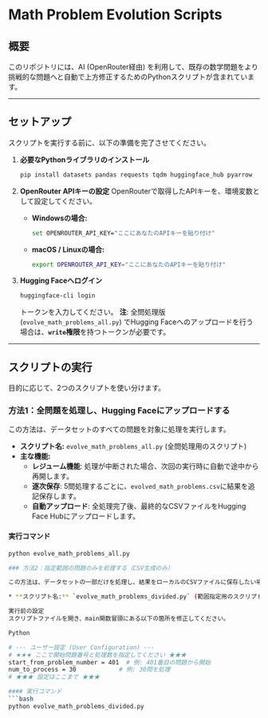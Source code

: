 # Math Problem Evolution Scripts

## 概要

このリポジトリには、AI (OpenRouter経由) を利用して、既存の数学問題をより挑戦的な問題へと自動で上方修正するためのPythonスクリプトが含まれています。

---

## セットアップ

スクリプトを実行する前に、以下の準備を完了させてください。

1.  **必要なPythonライブラリのインストール**
    ```bash
    pip install datasets pandas requests tqdm huggingface_hub pyarrow
    ```

2.  **OpenRouter APIキーの設定**
    OpenRouterで取得したAPIキーを、環境変数として設定してください。
    * **Windowsの場合:**
      ```bash
      set OPENROUTER_API_KEY="ここにあなたのAPIキーを貼り付け"
      ```
    * **macOS / Linuxの場合:**
      ```bash
      export OPENROUTER_API_KEY="ここにあなたのAPIキーを貼り付け"
      ```

3.  **Hugging Faceへログイン**
    ```bash
    huggingface-cli login
    ```
    トークンを入力してください。
    **注**: 全問処理版 (`evolve_math_problems_all.py`) でHugging Faceへのアップロードを行う場合は、**`write`権限**を持つトークンが必要です。

---

## スクリプトの実行

目的に応じて、2つのスクリプトを使い分けます。

### 方法1：全問題を処理し、Hugging Faceにアップロードする

この方法は、データセットのすべての問題を対象に処理を実行します。

* **スクリプト名:** `evolve_math_problems_all.py` (全問処理用のスクリプト)
* **主な機能:**
    * **レジューム機能**: 処理が中断された場合、次回の実行時に自動で途中から再開します。
    * **逐次保存**: 5問処理するごとに、`evolved_math_problems.csv`に結果を追記保存します。
    * **自動アップロード**: 全処理完了後、最終的なCSVファイルをHugging Face Hubにアップロードします。

#### 実行コマンド
```bash
python evolve_math_problems_all.py

### 方法2：指定範囲の問題のみを処理する（CSV生成のみ）

この方法は、データセットの一部だけを処理し、結果をローカルのCSVファイルに保存したい場合に便利です。Hugging Faceへのアップロードは行いません。

* **スクリプト名:** `evolve_math_problems_divided.py` (範囲指定用のスクリプト)

実行前の設定
スクリプトファイルを開き、main関数冒頭にある以下の箇所を修正してください。

Python

# --- ユーザー設定 (User Configuration) ---
# ★★★ ここで開始問題番号と処理数を指定してください ★★★
start_from_problem_number = 401  # 例: 401番目の問題から開始
num_to_process = 30            # 例: 30問を処理
# ★★★ 設定はここまで ★★★

#### 実行コマンド
```bash
python evolve_math_problems_divided.py